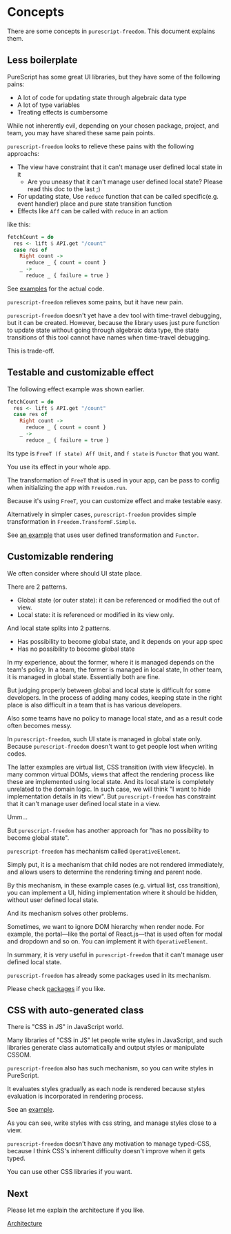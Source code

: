# Concepts

There are some concepts in `purescript-freedom`.
This document explains them.

## Less boilerplate

PureScript has some great UI libraries, but they have some of the following pains:

- A lot of code for updating state through algebraic data type
- A lot of type variables
- Treating effects is cumbersome

While not inherently evil, depending on your chosen package, project, and team, 
you may have shared these same pain points.

`purescript-freedom` looks to relieve these pains with the following approachs:

- The view have constraint that it can't manage user defined local state in it
  - Are you uneasy that it can't manage user defined local state? Please read this doc to the last ;)
- For updating state, Use `reduce` function that can be called specific(e.g. event handler) place and pure state transition function
- Effects like `Aff` can be called with `reduce` in an action

like this:

```purescript
fetchCount = do
  res <- lift $ API.get "/count"
  case res of
    Right count ->
      reduce _ { count = count }
    _ ->
      reduce _ { failure = true }
```

See [examples](https://github.com/purescript-freedom/purescript-freedom/blob/master/examples/basic/src/View/PostEdit.purs) for the actual code.

`purescript-freedom` relieves some pains, but it have new pain.

`purescript-freedom` doesn't yet have a dev tool with time-travel debugging, but it can be created.
However, because the library uses just pure function to update state without going through algebraic data type,
the state transitions of this tool cannot have names when time-travel debugging.


This is trade-off.

## Testable and customizable effect

The following effect example was shown earlier.

```purescript
fetchCount = do
  res <- lift $ API.get "/count"
  case res of
    Right count ->
      reduce _ { count = count }
    _ ->
      reduce _ { failure = true }
```

Its type is `FreeT (f state) Aff Unit`, and `f state` is `Functor` that you want.

You use its effect in your whole app.

The transformation of `FreeT` that is used in your app, can be pass to config when initializing the app with `Freedom.run`.

Because it's using `FreeT`, you can customize effect and make testable easy.

Alternatively in simpler cases, `purescript-freedom` provides simple transformation in `Freedom.TransformF.Simple`.

See [an example](https://github.com/purescript-freedom/purescript-freedom/tree/master/examples/user-defined-transformF) that uses user defined transformation and `Functor`.

## Customizable rendering

We often consider where should UI state place.

There are 2 patterns.

- Global state (or outer state): it can be referenced or modified the out of view.
- Local state: it is referenced or modified in its view only. 

And local state splits into 2 patterns.

- Has possibility to become global state, and it depends on your app spec
- Has no possibility to become global state

In my experience, about the former, where it is managed depends on the team's policy.
In a team, the former is managed in local state, In other team, it is managed in global state.
Essentially both are fine.

But judging properly between global and local state is difficult for some developers.
In the process of adding many codes, keeping state in the right place is also difficult in a team that is has various developers.

Also some teams have no policy to manage local state, and as a result code often becomes messy.

In `purescript-freedom`, such UI state is managed in global state only.
Because `purescript-freedom` doesn't want to get people lost when writing codes.

The latter examples are virtual list, CSS transition (with view lifecycle).
In many common virtual DOMs, views that affect the rendering process like these are implemented using local state.
And its local state is completely unrelated to the domain logic.
In such case, we will think "I want to hide implementation details in its view".
But `purescript-freedom` has constraint that it can't manage user defined local state in a view.

Umm...

But `purescript-freedom` has another approach for "has no possibility to become global state".

`purescript-freedom` has mechanism called `OperativeElement`.

Simply put, it is a mechanism that child nodes are not rendered immediately, and allows users to determine the rendering timing and parent node.

By this mechanism, in these example cases (e.g. virtual list, css transition), you can implement a UI, hiding implementation where it should be hidden, without user defined local state.

And its mechanism solves other problems.

Sometimes, we want to ignore DOM hierarchy when render node.
For example, the portal—like the portal of React.js—that is used often for modal and dropdown and so on.
You can implement it with `OperativeElement`.

In summary, it is very useful in `purescript-freedom` that it can't manage user defined local state.

`purescript-freedom` has already some packages used in its mechanism.

Please check [packages](https://github.com/purescript-freedom) if you like.

## CSS with auto-generated class

There is "CSS in JS" in JavaScript world.

Many libraries of "CSS in JS" let people write styles in JavaScript, and such libraries generate class automatically and output styles or manipulate CSSOM.

`purescript-freedom` also has such mechanism, so you can write styles in PureScript.

It evaluates styles gradually as each node is rendered because styles evaluation is incorporated in rendering process.

See an [example](https://github.com/purescript-freedom/purescript-freedom/blob/master/examples/basic/src/View/PostsIndex.purs#L68-L79).

As you can see, write styles with css string, and manage styles close to a view.

`purescript-freedom` doesn't have any motivation to manage typed-CSS, because I think CSS's inherent difficulty doesn't improve when it gets typed.

You can use other CSS libraries if you want.

## Next

Please let me explain the architecture if you like.

[Architecture](https://github.com/purescript-freedom/purescript-freedom/tree/master/docs/03-Architecture.md)
